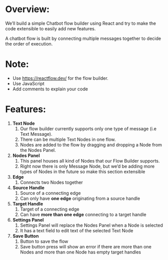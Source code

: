 # Overview:

We’ll build a simple Chatbot flow builder using React and try to make the code extensible to easily add new features.

A chatbot flow is built by connecting multiple messages together to decide the order of execution.

# Note:

- Use https://reactflow.dev/ for the flow builder.
- Use JavaScript
- Add comments to explain your code

# Features:

1. **Text Node**
   1. Our flow builder currently supports only one type of message (i.e Text Message).
   2. There can be multiple Text Nodes in one flow.
   3. Nodes are added to the flow by dragging and dropping a Node from the Nodes Panel.
2. **Nodes Panel**
   1. This panel houses all kind of Nodes that our Flow Builder supports.
   2. Right now there is only Message Node, but we’d be adding more types of Nodes in the future so make this section extensible
3. **Edge**
   1. Connects two Nodes together
4. **Source Handle**
   1. Source of a connecting edge
   2. Can only have **one edge** originating from a source handle
5. **Target Handle**
   1. Target of a connecting edge
   2. Can have **more than one edge** connecting to a target handle
6. **Settings Panel**
   1. Settings Panel will replace the Nodes Panel when a Node is selected
   2. It has a text field to edit text of the selected Text Node
7. **Save Button**
   1. Button to save the flow
   2. Save button press will show an error if there are more than one Nodes and more than one Node has empty target handles
